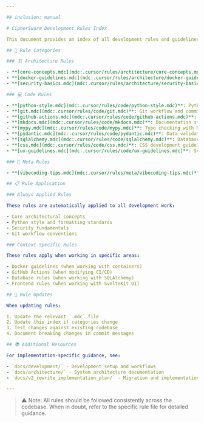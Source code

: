```yaml
---

## inclusion: manual

# CipherSwarm Development Rules Index

This document provides an index of all development rules and guidelines for the CipherSwarm project.

## 📁 Rule Categories

### 🏗️ Architecture Rules

- **[core-concepts.mdc](mdc:.cursor/rules/architecture/core-concepts.mdc)**: Core architectural concepts and patterns
- **[docker-guidelines.mdc](mdc:.cursor/rules/architecture/docker-guidelines.mdc)**: Docker containerization best practices
- **[security-basics.mdc](mdc:.cursor/rules/architecture/security-basics.mdc)**: Security fundamentals and best practices

### 💻 Code Rules

- **[python-style.mdc](mdc:.cursor/rules/code/python-style.mdc)**: Python coding standards and formatting
- **[git.mdc](mdc:.cursor/rules/code/git.mdc)**: Git workflow and commit conventions
- **[github-actions.mdc](mdc:.cursor/rules/code/github-actions.mdc)**: CI/CD pipeline guidelines
- **[mkdocs.mdc](mdc:.cursor/rules/code/mkdocs.mdc)**: Documentation standards using MkDocs
- **[mypy.mdc](mdc:.cursor/rules/code/mypy.mdc)**: Type checking with MyPy
- **[pydantic.mdc](mdc:.cursor/rules/code/pydantic.mdc)**: Data validation with Pydantic
- **[sqlalchemy.mdc](mdc:.cursor/rules/code/sqlalchemy.mdc)**: Database ORM best practices
- **[css.mdc](mdc:.cursor/rules/code/css.mdc)**: CSS development guidelines
- **[ux-guidelines.mdc](mdc:.cursor/rules/code/ux-guidelines.mdc)**: SvelteKit + Shadcn-Svelte UI guidelines

### 🎯 Meta Rules

- **[vibecoding-tips.mdc](mdc:.cursor/rules/meta/vibecoding-tips.mdc)**: Live coding session guidelines

## 📋 Rule Application

### Always Applied Rules

These rules are automatically applied to all development work:

- Core architectural concepts
- Python style and formatting standards
- Security fundamentals
- Git workflow conventions

### Context-Specific Rules

These rules apply when working in specific areas:

- Docker guidelines (when working with containers)
- GitHub Actions (when modifying CI/CD)
- Database rules (when working with SQLAlchemy)
- Frontend rules (when working with SvelteKit UI)

## 🔄 Rule Updates

When updating rules:

1. Update the relevant `.mdc` file
2. Update this index if categories change
3. Test changes against existing codebase
4. Document breaking changes in commit messages

## 📚 Additional Resources

For implementation-specific guidance, see:

- `docs/development/` - Development setup and workflows
- `docs/architecture/` - System architecture documentation
- `docs/v2_rewrite_implementation_plan/` - Migration and implementation plans

---
```


> ⚠️ Note: All rules should be followed consistently across the codebase. When in doubt, refer to the specific rule file for detailed guidance.
